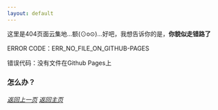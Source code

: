 ```yaml
---
layout: default
---
```


这里是404页面云集地...额(⊙o⊙)…好吧，我想告诉你的是，**你貌似走错路了**

ERROR CODE：ERR_NO_FILE_ON_GITHUB-PAGES

错误代码：没有文件在Github Pages上

### 怎么办？

<h6 id="返回主页">
        <a href="javascript :;" onClick="javascript :history.back(-1);">返回上一页</a>
        <a href="/">返回主页</a>
<h6>
